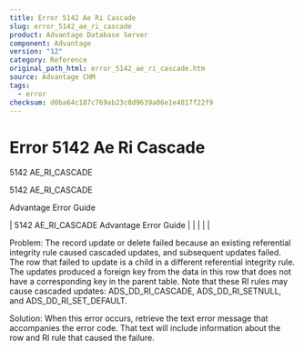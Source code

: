 ```yaml
---
title: Error 5142 Ae Ri Cascade
slug: error_5142_ae_ri_cascade
product: Advantage Database Server
component: Advantage
version: "12"
category: Reference
original_path_html: error_5142_ae_ri_cascade.htm
source: Advantage CHM
tags:
  - error
checksum: d0ba64c187c769ab23c8d9639a06e1e4817f22f9
---
```


# Error 5142 Ae Ri Cascade

5142 AE\_RI\_CASCADE

5142 AE\_RI\_CASCADE

Advantage Error Guide

| 5142 AE\_RI\_CASCADE  Advantage Error Guide |  |  |  |  |

Problem: The record update or delete failed because an existing referential integrity rule caused cascaded updates, and subsequent updates failed. The row that failed to update is a child in a different referential integrity rule. The updates produced a foreign key from the data in this row that does not have a corresponding key in the parent table. Note that these RI rules may cause cascaded updates: ADS\_DD\_RI\_CASCADE, ADS\_DD\_RI\_SETNULL, and ADS\_DD\_RI\_SET\_DEFAULT.

Solution: When this error occurs, retrieve the text error message that accompanies the error code. That text will include information about the row and RI rule that caused the failure.

